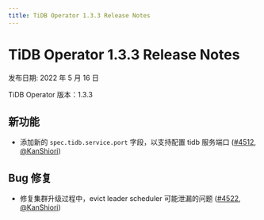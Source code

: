 ```yaml
---
title: TiDB Operator 1.3.3 Release Notes
---
```


# TiDB Operator 1.3.3 Release Notes

发布日期: 2022 年 5 月 16 日

TiDB Operator 版本：1.3.3

## 新功能

- 添加新的 `spec.tidb.service.port` 字段，以支持配置 tidb 服务端口 ([#4512](https://github.com/pingcap/tidb-operator/pull/4512), [@KanShiori](https://github.com/KanShiori))

## Bug 修复

- 修复集群升级过程中，evict leader scheduler 可能泄漏的问题 ([#4522](https://github.com/pingcap/tidb-operator/pull/4522), [@KanShiori](https://github.com/KanShiori))
